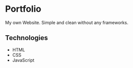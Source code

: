 # Portfolio
My own Website. Simple and clean without any frameworks.

## Technologies
- HTML
- CSS
- JavaScript
